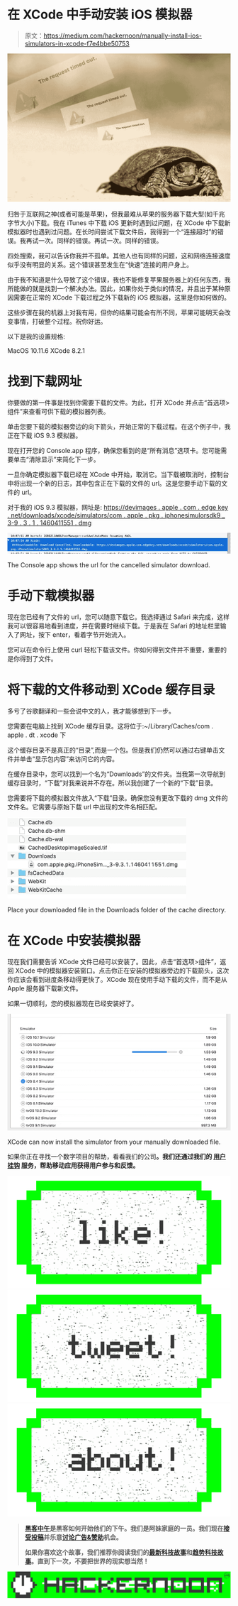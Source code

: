 # 在 XCode 中手动安装 iOS 模拟器

> 原文：<https://medium.com/hackernoon/manually-install-ios-simulators-in-xcode-f7e4bbe50753>

![](img/16409f2479f07dd7b396982f920af3af.png)

归咎于互联网之神(或者可能是苹果)，但我最难从苹果的服务器下载大型(如千兆字节大小)下载。我在 iTunes 中下载 iOS 更新时遇到过问题，在 XCode 中下载新模拟器时也遇到过问题。在长时间尝试下载文件后，我得到一个“连接超时”的错误。我再试一次。同样的错误。再试一次。同样的错误。

四处搜索，我可以告诉你我并不孤单。其他人也有同样的问题，这和网络连接速度似乎没有明显的关系。这个错误甚至发生在“快速”连接的用户身上。

由于我不知道是什么导致了这个错误，我也不能修复苹果服务器上的任何东西，我所能做的就是找到一个解决办法。因此，如果你处于类似的情况，并且出于某种原因需要在正常的 XCode 下载过程之外下载新的 iOS 模拟器，这里是你如何做的。

这些步骤在我的机器上对我有用，但你的结果可能会有所不同，苹果可能明天会改变事情，打破整个过程。祝你好运。

以下是我的设置规格:

MacOS 10.11.6
XCode 8.2.1

# 找到下载网址

你要做的第一件事是找到你需要下载的文件。为此，打开 XCode 并点击“首选项>组件”来查看可供下载的模拟器列表。

单击您要下载的模拟器旁边的向下箭头，开始正常的下载过程。在这个例子中，我正在下载 iOS 9.3 模拟器。

现在打开您的 Console.app 程序，确保您看到的是“所有消息”选项卡。您可能需要单击“清除显示”来简化下一步。

一旦你确定模拟器下载已经在 XCode 中开始，取消它。当下载被取消时，控制台中将出现一个新的日志，其中包含正在下载的文件的 url。这是您要手动下载的文件的 url。

对于我的 iOS 9.3 模拟器，网址是:
[https://devimages . apple . com . edge key . net/downloads/xcode/simulators/com . apple . pkg . iphonesimulorsdk9 _ 3-9 . 3 . 1 . 1460411551 . dmg](https://devimages.apple.com.edgekey.net/downloads/xcode/simulators/com.apple.pkg.iPhoneSimulatorSDK9_3-9.3.1.1460411551.dmg)

![](img/85c6b86516fadf7376fa334ebefc709b.png)

The Console app shows the url for the cancelled simulator download.

# 手动下载模拟器

现在您已经有了文件的 url，您可以随意下载它。我选择通过 Safari 来完成，这样我可以很容易地看到进度，并在需要时继续下载。于是我在 Safari 的地址栏里输入了网址，按下 enter，看着字节开始流入。

您可以在命令行上使用 curl 轻松下载该文件。你如何得到文件并不重要，重要的是你得到了文件。

# 将下载的文件移动到 XCode 缓存目录

多亏了谷歌翻译和一些会说中文的人，我才能够想到下一步。

您需要在电脑上找到 XCode 缓存目录。这将位于:~/Library/Caches/com . apple . dt . xcode 下

这个缓存目录不是真正的“目录”,而是一个包。但是我们仍然可以通过右键单击文件并单击“显示包内容”来访问它的内容。

在缓存目录中，您可以找到一个名为“Downloads”的文件夹。当我第一次导航到缓存目录时，“下载”对我来说并不存在。所以我创建了一个新的“下载”目录。

您需要将下载的模拟器文件放入“下载”目录。确保您没有更改下载的 dmg 文件的文件名。它需要与原始下载 url 中出现的文件名相匹配。

![](img/cf6b84dabbcbe192e1825471ae82bc99.png)

Place your downloaded file in the Downloads folder of the cache directory.

# 在 XCode 中安装模拟器

现在我们需要告诉 XCode 文件已经可以安装了。因此，点击“首选项>组件”，返回 XCode 中的模拟器安装窗口。点击你正在安装的模拟器旁边的下载箭头，这次你应该会看到进度条移动得更快了。XCode 现在使用手动下载的文件，而不是从 Apple 服务器下载新文件。

如果一切顺利，您的模拟器现在已经安装好了。

![](img/b1481a5bd01f9c17b23dac59a61aa076.png)

XCode can now install the simulator from your manually downloaded file.

如果你正在寻找一个数字项目的帮助，看看我们的公司[](http://cullaboration.com)**。我们还通过我们的 [**用户挂钩**](http://userhook.com) 服务，帮助移动应用获得用户参与和反馈。**

**[![](img/50ef4044ecd4e250b5d50f368b775d38.png)](http://bit.ly/HackernoonFB)****[![](img/979d9a46439d5aebbdcdca574e21dc81.png)](https://goo.gl/k7XYbx)****[![](img/2930ba6bd2c12218fdbbf7e02c8746ff.png)](https://goo.gl/4ofytp)**

> **[黑客中午](http://bit.ly/Hackernoon)是黑客如何开始他们的下午。我们是阿妹家庭的一员。我们现在[接受投稿](http://bit.ly/hackernoonsubmission)并乐意[讨论广告&赞助](mailto:partners@amipublications.com)机会。**
> 
> **如果你喜欢这个故事，我们推荐你阅读我们的[最新科技故事](http://bit.ly/hackernoonlatestt)和[趋势科技故事](https://hackernoon.com/trending)。直到下一次，不要把世界的现实想当然！**

**![](img/be0ca55ba73a573dce11effb2ee80d56.png)**